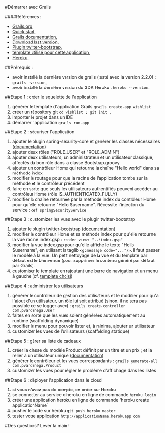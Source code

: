 #Démarrer avec Grails

####Références :
* [Grails.org](http://grails.org/),
* [Quick start](http://grails.org/Quick+Start),
* [Grails documentation](http://grails.org/Documentation),
* [Download last version](http://grails.org/download),
* [Plugin twitter-bootstrap](http://twitter.github.com/bootstrap/),
* [template utilisé pour cette application](https://github.com/twitter/bootstrap/blob/master/docs/examples/fluid.html),
* [Heroku](http://www.heroku.com/).

##Prérequis :
* avoir installé la dernière version de grails (testé avec la version 2.2.0) : `grails -version`,
* avoir installé la dernière version du SDK Heroku : `heroku --version`.

##Etape 1 : créer le squelette de l'application
1. générer le template d'application Grails `grails create-app wishlist`
2. créer un répository git `cd wishlist ; git init .`
3. importer le projet dans un IDE
4. démarrer l'application `grails run-app`

##Etape 2 : sécuriser l'application
1. ajouter le plugin spring-security-core et générer les classes nécessaires ([documentation](http://grails-plugins.github.com/grails-spring-security-core/docs/manual/))
2. ajouter deux rôles ("ROLE_USER" et "ROLE_ADMIN") 
3. ajouter deux utilisateurs, un administrateur et un utilisateur classique, affectés du bon rôle dans la classe Bootstrap.groovy
4. ajouter un contrôleur Home qui retourne la chaîne "Hello world" dans sa méthode index
5. modifier le routage pour que la racine de l'application tombe sur la méthode et le contrôleur précédent
6. faire en sorte que seuls les utilisateurs authentifiés peuvent accéder au contrôleur Home (rôle IS_AUTHENTICATED_FULLY)
7. modifier la chaîne retournée par la méthode index du contrôleur Home pour qu'elle retourne "Hello $username". Nécessite l'injection du service : `def springSecurityService`

##Etape 3 : customizer les vues avec le plugin twitter-bootstrap
1. ajouter le plugin twitter-bootstrap ([documentation](http://grails.org/plugin/twitter-bootstrap))
2. modifier le contrôleur Home et sa méthode index pour qu'elle retourne la vue racine index.gsp : `render view: "../index.gsp"`
3. modifier la vue index.gsp pour qu'elle affiche le texte "Hello $username", en utilisant la taglib `<g:message code="..."/>`. Il faut passer le modèle à la vue. Un petit nettoyage de la vue et du template par défaut est le bienvenue (pour supprimer le contenu généré par défaut par Grails).
4. customiser le template en rajoutant une barre de navigation et un menu à gauche (cf. [template choisi](https://github.com/twitter/bootstrap/blob/master/docs/examples/fluid.html))

##Etape 4 : administrer les utilisateurs
1. générer le contrôleur de gestion des utilisateurs et le modifier pour qu'à l'ajout d'un utilisateur, un rôle lui soit attribué (sinon, il ne sera pas possible de se logger avec) : `grails create-controller com.pvardanega.User`
2. faites en sorte que les vues soient générées automatiquement au runtime (scaffolding dynamique)
3. modifier le menu pour pouvoir lister et, à minima, ajouter un utilisateur
4. customizer les vues de l’utilisateurs (scaffolding statique)

##Etape 5 : gérer sa liste de cadeaux
1. créer la classe du modèle Product définit par un titre et un prix ; et la relier à un utilisateur unique ([documentation](http://grails.org/doc/2.2.x/guide/GORM.html#gormAssociation))
2. générer le contrôleur et les vues correspondants : `grails generate-all com.pvardanega.Product`
3. customizer les vues pour régler le problème d'affichage dans les listes

##Etape 6 : déployer l'application dans le cloud
1. si vous n'avez pas de compte, en créer sur Heroku
2. se connecter au service d'heroku en ligne de commande `heroku login`
3. créer une application heroku en ligne de commande 'heroku create applicationName`
4. pusher le code sur heroku `git push heroku master`
5. tester votre application `http://applicationName.herokuapp.com`

#Des questions?
Lever la main !
